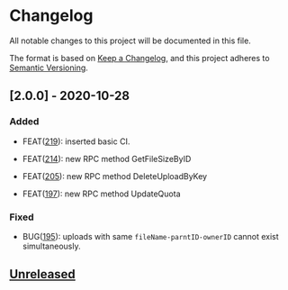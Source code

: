 # Changelog

All notable changes to this project will be documented in this file.

The format is based on [Keep a Changelog](https://keepachangelog.com/en/1.0.0/),
and this project adheres to [Semantic Versioning](https://semver.org/spec/v2.0.0.html).

## [2.0.0] - 2020-10-28

### Added

- FEAT([219](https://github.com/meateam/file-service/pull/219)): inserted basic CI. 

- FEAT([214](https://github.com/meateam/file-service/pull/214/files)): new RPC method GetFileSizeByID

- FEAT([205](https://github.com/meateam/file-service/pull/205/files)): new RPC method DeleteUploadByKey

- FEAT([197](https://github.com/meateam/file-service/pull/197/files)): new RPC method UpdateQuota

### Fixed

- BUG([195](https://github.com/meateam/file-service/issues/195)): uploads with same `fileName-parntID-ownerID` cannot exist simultaneously. 

## [Unreleased]

[unreleased]: https://github.com/meateam/file-service/compare/develop...master
